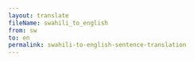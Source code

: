 ```yaml
--- 
layout: translate 
fileName: swahili_to_english
from: sw
to: en 
permalink: swahili-to-english-sentence-translation
---
```

